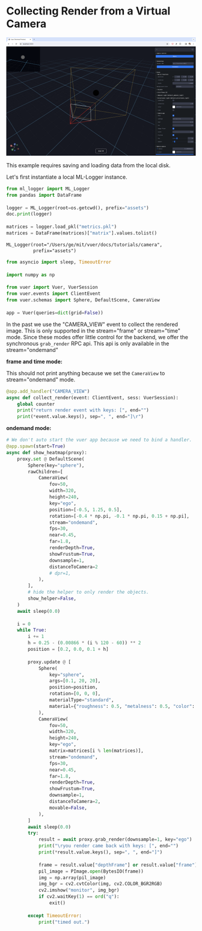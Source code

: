 
# Collecting Render from a Virtual Camera

![grab_render_virtual_camera](figures/grab_render_virtual_camera.png)

This example requires saving and loading data from the local disk. 

Let's first instantiate a local ML-Logger instance.

```python
from ml_logger import ML_Logger
from pandas import DataFrame

logger = ML_Logger(root=os.getcwd(), prefix="assets")
doc.print(logger)

matrices = logger.load_pkl("metrics.pkl")
matrices = DataFrame(matrices)["matrix"].values.tolist()
```

```
ML_Logger(root="/Users/ge/mit/vuer/docs/tutorials/camera",
          prefix="assets")
```
```python
from asyncio import sleep, TimeoutError

import numpy as np

from vuer import Vuer, VuerSession
from vuer.events import ClientEvent
from vuer.schemas import Sphere, DefaultScene, CameraView

app = Vuer(queries=dict(grid=False))
```

In the past we use the "CAMERA_VIEW" event to collect the rendered image. This is only supported
in the stream="frame" or stream="time" mode. Since these modes offer little control for the backend,
we offer the synchronous `grab_render` RPC api. This api is only available in the stream="ondemand"

**frame and time mode:**

This should not print anything because we set the `CameraView` to stream="ondemand" mode.

```python
@app.add_handler("CAMERA_VIEW")
async def collect_render(event: ClientEvent, sess: VuerSession):
    global counter
    print("return render event with keys: [", end="")
    print(*event.value.keys(), sep=", ", end="]\r")
```

**ondemand mode:**

```python
# We don't auto start the vuer app because we need to bind a handler.
@app.spawn(start=True)
async def show_heatmap(proxy):
    proxy.set @ DefaultScene(
        Sphere(key="sphere"),
        rawChildren=[
            CameraView(
                fov=50,
                width=320,
                height=240,
                key="ego",
                position=[-0.5, 1.25, 0.5],
                rotation=[-0.4 * np.pi, -0.1 * np.pi, 0.15 + np.pi],
                stream="ondemand",
                fps=30,
                near=0.45,
                far=1.8,
                renderDepth=True,
                showFrustum=True,
                downsample=1,
                distanceToCamera=2
                # dpr=1,
            ),
        ],
        # hide the helper to only render the objects.
        show_helper=False,
    )
    await sleep(0.0)

    i = 0
    while True:
        i += 1
        h = 0.25 - (0.00866 * (i % 120 - 60)) ** 2
        position = [0.2, 0.0, 0.1 + h]

        proxy.update @ [
            Sphere(
                key="sphere",
                args=[0.1, 20, 20],
                position=position,
                rotation=[0, 0, 0],
                materialType="standard",
                material={"roughness": 0.5, "metalness": 0.5, "color": "red"},
            ),
            CameraView(
                fov=50,
                width=320,
                height=240,
                key="ego",
                matrix=matrices[i % len(matrices)],
                stream="ondemand",
                fps=30,
                near=0.45,
                far=1.8,
                renderDepth=True,
                showFrustum=True,
                downsample=1,
                distanceToCamera=2,
                movable=False,
            ),
        ]
        await sleep(0.0)
        try:
            result = await proxy.grab_render(downsample=1, key="ego")
            print("\ryou render came back with keys: [", end="")
            print(*result.value.keys(), sep=", ", end="]")

            frame = result.value["depthFrame"] or result.value["frame"]
            pil_image = PImage.open(BytesIO(frame))
            img = np.array(pil_image)
            img_bgr = cv2.cvtColor(img, cv2.COLOR_BGR2RGB)
            cv2.imshow("monitor", img_bgr)
            if cv2.waitKey(1) == ord("q"):
                exit()

        except TimeoutError:
            print("timed out.")
```
